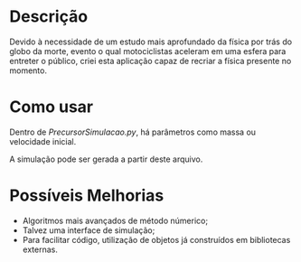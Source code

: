 # Descrição

Devido à necessidade de um estudo mais aprofundado da física por
trás do globo da morte, evento o qual motociclistas aceleram em 
uma esfera para entreter o público, criei esta aplicação capaz de 
recriar a física presente no momento.

# Como usar

Dentro de _PrecursorSimulacao.py_, há parâmetros como massa ou
velocidade inicial.

A simulação pode ser gerada a partir deste arquivo.

# Possíveis Melhorias

* Algoritmos mais avançados de método númerico;
* Talvez uma interface de simulação;
* Para facilitar código, utilização de objetos já construídos em bibliotecas externas.
 
